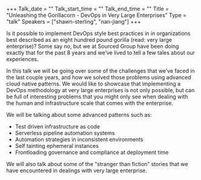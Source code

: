 +++
Talk_date = ""
Talk_start_time = ""
Talk_end_time = ""
Title = "Unleashing the Gorillacorn - DevOps in Very Large Enterprises"
Type = "talk"
Speakers = ["shawn-sterling", "nan-jiang"]
+++

Is it possible to implement DevOps style best practices in in organizations best described as an eight hundred pound gorilla (read: very large enterprise)? Some say no, but we at Sourced Group have been doing exactly that for the past 8 years and we’ve lived to tell a few tales about our experiences.

In this talk we will be going over some of the challenges that we’ve faced in the last couple years, and how we solved those problems using advanced cloud native patterns. We would like to showcase that implementing a DevOps methodology at very large enterprises is not only possible, but can be full of interesting problems that you might only see when dealing with the human and infrastructure scale that comes with the enterprise.

We will be talking about some advanced patterns such as:

- Test driven infrastructure as code
- Serverless pipeline automation systems
- Automation strategies in inconsistent environments
- Self tainting ephemeral instances
- Frontloading governance and compliance at deployment time

We will also talk about some of the “stranger than fiction” stories that we have encountered in dealings with very large enterprise.